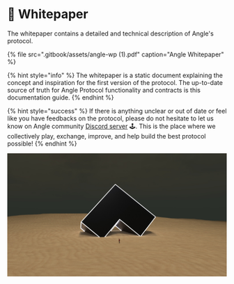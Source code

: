 # 📖 Whitepaper

The whitepaper contains a detailed and technical description of Angle's protocol.

{% file src=".gitbook/assets/angle-wp \(1\).pdf" caption="Angle Whitepaper" %}

{% hint style="info" %}
The whitepaper is a static document explaining the concept and inspiration for the first version of the protocol. The up-to-date source of truth for Angle Protocol functionality and contracts is this documentation guide.
{% endhint %}

{% hint style="success" %}
If there is anything unclear or out of date or feel like you have feedbacks on the protocol, please do not hesitate to let us know on Angle community [Discord server](https://discord.gg/67WSSZqBG6) 🕹️. This is the place where we collectively play, exchange, improve, and help build the best protocol possible!
{% endhint %}

![Angle Atmosphere](.gitbook/assets/angle_atmos_v5.jpg)
